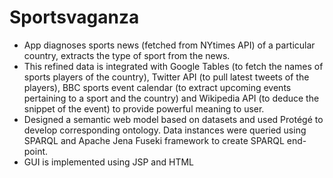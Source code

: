 # Sportsvaganza
- App diagnoses sports news (fetched from NYtimes API) of a particular country, extracts the type of sport from the news. 
- This refined data is integrated with Google Tables (to fetch the names of sports players of the country), Twitter API (to pull latest tweets of the players), BBC sports event calendar (to extract upcoming events pertaining to a sport and the country) and Wikipedia API (to deduce the snippet of the event) to provide powerful meaning to user.
- Designed a semantic web model based on datasets and used Protégé to develop corresponding ontology. Data instances were queried using SPARQL and Apache Jena Fuseki framework to create SPARQL end-point.
- GUI is implemented using JSP and HTML
